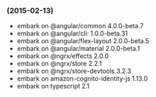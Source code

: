 ### (2015-02-13)
* embark on @angular/common 4.0.0-beta.7
* embark on @angular/cli: 1.0.0-beta.31
* embark on @angular/flex-layout 2.0.0-beta.5
* embark on @angular/material 2.0.0-beta.1
* embark on @ngrx/effects 2.0.0
* embark on @ngrx/store 2.2.1
* embark on @ngrx/store-devtools 3.2.3
* embark on amazon-cognito-identity-js 1.13.0
* embark on typescript 2.1
